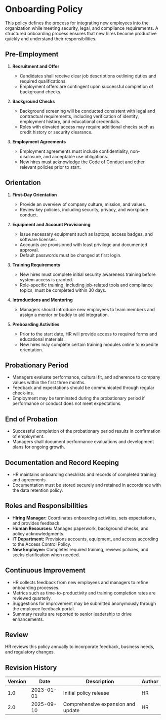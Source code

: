 # Onboarding Policy

This policy defines the process for integrating new employees into the organization while meeting security, legal, and compliance requirements. A structured onboarding process ensures that new hires become productive quickly and understand their responsibilities.

## Pre-Employment

1. **Recruitment and Offer**
   - Candidates shall receive clear job descriptions outlining duties and required qualifications.
   - Employment offers are contingent upon successful completion of background checks.

2. **Background Checks**
   - Background screening will be conducted consistent with legal and contractual requirements, including verification of identity, employment history, and educational credentials.
   - Roles with elevated access may require additional checks such as credit history or security clearance.

3. **Employment Agreements**
   - Employment agreements must include confidentiality, non-disclosure, and acceptable use obligations.
   - New hires must acknowledge the Code of Conduct and other relevant policies prior to start.

## Orientation

1. **First-Day Orientation**
   - Provide an overview of company culture, mission, and values.
   - Review key policies, including security, privacy, and workplace conduct.

2. **Equipment and Account Provisioning**
   - Issue necessary equipment such as laptops, access badges, and software licenses.
   - Accounts are provisioned with least privilege and documented approval.
   - Default passwords must be changed at first login.

3. **Training Requirements**
   - New hires must complete initial security awareness training before system access is granted.
   - Role-specific training, including job-related tools and compliance topics, must be completed within 30 days.

4. **Introductions and Mentoring**
   - Managers should introduce new employees to team members and assign a mentor or buddy to aid integration.

5. **Preboarding Activities**
   - Prior to the start date, HR will provide access to required forms and educational materials.
   - New hires may complete certain training modules online to expedite orientation.

## Probationary Period

- Managers evaluate performance, cultural fit, and adherence to company values within the first three months.
- Feedback and expectations should be communicated through regular check-ins.
- Employment may be terminated during the probationary period if performance or conduct does not meet expectations.

## End of Probation

- Successful completion of the probationary period results in confirmation of employment.
- Managers shall document performance evaluations and development plans for ongoing growth.

## Documentation and Record Keeping

- HR maintains onboarding checklists and records of completed training and agreements.
- Documentation must be stored securely and retained in accordance with the data retention policy.

## Roles and Responsibilities

- **Hiring Manager:** Coordinates onboarding activities, sets expectations, and provides feedback.
- **Human Resources:** Manages paperwork, background checks, and policy acknowledgments.
- **IT Department:** Provisions accounts, equipment, and access according to the Access Control Policy.
- **New Employee:** Completes required training, reviews policies, and seeks clarification when needed.

## Continuous Improvement

- HR collects feedback from new employees and managers to refine onboarding processes.
- Metrics such as time-to-productivity and training completion rates are reviewed quarterly.
- Suggestions for improvement may be submitted anonymously through the employee feedback portal.
- Summary results are reported to senior leadership to drive enhancements.

## Review

HR reviews this policy annually to incorporate feedback, business needs, and regulatory changes.

## Revision History

| Version | Date       | Description                        | Author |
| ------- | ---------- | ---------------------------------- | ------ |
| 1.0     | 2023-01-01 | Initial policy release             | HR     |
| 2.0     | 2025-09-10 | Comprehensive expansion and update | HR     |
